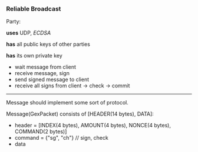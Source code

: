 ### Reliable Broadcast

Party:

**uses** UDP, *ECDSA*  

**has** all public keys of other parties

**has** its own private key

 - wait message from client  
 - receive message, sign  
 - send signed message to client
 - receive all signs from client -> check -> commit 

---
 
Message should implement some sort of protocol.  

Message(GexPacket) consists of [HEADER(14 bytes), DATA]:
 - header = [INDEX(4 bytes), AMOUNT(4 bytes), NONCE(4 bytes), COMMAND(2 bytes)]
 - command = {"sg", "ch"} // sign, check
 - data
 
